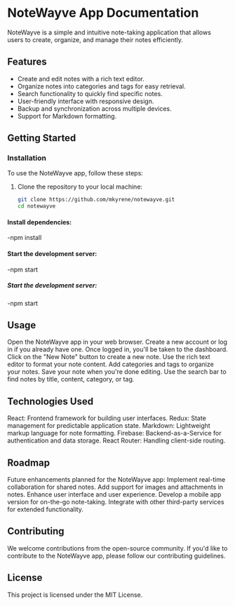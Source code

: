 # NoteWayve App Documentation

NoteWayve is a simple and intuitive note-taking application that allows users to create, organize, and manage their notes efficiently.

## Features

- Create and edit notes with a rich text editor.
- Organize notes into categories and tags for easy retrieval.
- Search functionality to quickly find specific notes.
- User-friendly interface with responsive design.
- Backup and synchronization across multiple devices.
- Support for Markdown formatting.

## Getting Started

### Installation

To use the NoteWayve app, follow these steps:

1. Clone the repository to your local machine:

   ```bash
   git clone https://github.com/mkyrene/notewayve.git
   cd notewayve
#### Install dependencies:
-npm install

#### Start the development server:
-npm start 

##### Start the development server:
-npm start

## Usage
Open the NoteWayve app in your web browser.
Create a new account or log in if you already have one.
Once logged in, you'll be taken to the dashboard.
Click on the "New Note" button to create a new note.
Use the rich text editor to format your note content.
Add categories and tags to organize your notes.
Save your note when you're done editing.
Use the search bar to find notes by title, content, category, or tag.

## Technologies Used
React: Frontend framework for building user interfaces.
Redux: State management for predictable application state.
Markdown: Lightweight markup language for note formatting.
Firebase: Backend-as-a-Service for authentication and data storage.
React Router: Handling client-side routing.

## Roadmap
Future enhancements planned for the NoteWayve app:
Implement real-time collaboration for shared notes.
Add support for images and attachments in notes.
Enhance user interface and user experience.
Develop a mobile app version for on-the-go note-taking.
Integrate with other third-party services for extended functionality.

## Contributing
We welcome contributions from the open-source community. If you'd like to contribute to the NoteWayve app, please follow our contributing guidelines.

## License
This project is licensed under the MIT License.


